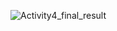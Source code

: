 ![Activity4_final_result](https://user-images.githubusercontent.com/89962294/133563022-eaea9f28-1e9e-4752-b495-4bd002dc05b2.PNG)
